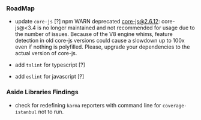 ### RoadMap

* update `core-js` [?]
npm WARN deprecated core-js@2.6.12: core-js@<3.4 is no longer maintained and not recommended for usage due to the number of issues. Because of the V8 engine whims, feature detection in old core-js versions could cause a slowdown up to 100x even if nothing is polyfilled. Please, upgrade your dependencies to the actual version of core-js.

* add `tslint` for typescript [?]
* add `eslint` for javascript [?]



### Aside Libraries Findings

* check for redefining `karma` reporters with command line for `coverage-istanbul` not to run.
